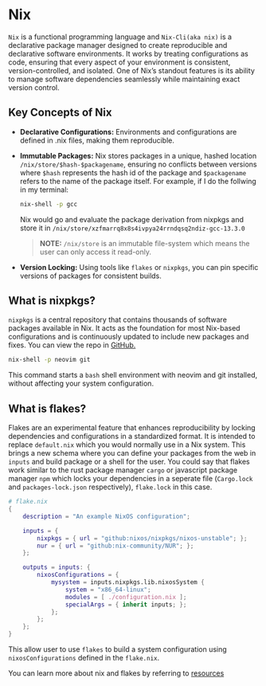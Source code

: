 # Nix
`Nix` is a functional programming language and `Nix-Cli(aka nix)` is a declarative package manager designed to create reproducible and declarative software environments. It works by treating configurations as code, ensuring that every aspect of your environment is consistent, version-controlled, and isolated. One of Nix’s standout features is its ability to manage software dependencies seamlessly while maintaining exact version control.

## Key Concepts of Nix

- **Declarative Configurations:** Environments and configurations are defined in .nix files, making them reproducible.

- **Immutable Packages:** Nix stores packages in a unique, hashed location `/nix/store/$hash-$packagename`, ensuring no conflicts between versions where `$hash` represents the hash id of the package and `$packagename` refers to the name of the package itself. For example, if I do the follwing in my terminal:
    ```bash
    nix-shell -p gcc
    ```
    Nix would go and evaluate the package derivation from nixpkgs and store it in `/nix/store/xzfmarrq8x8s4ivpya24rrndqsq2ndiz-gcc-13.3.0`
    > __NOTE:__ `/nix/store` is an immutable file-system which means the user can only access it read-only.

- **Version Locking:** Using tools like `flakes` or `nixpkgs`, you can pin specific versions of packages for consistent builds.

## What is nixpkgs?
`nixpkgs` is a central repository that contains thousands of software packages available in Nix. It acts as the foundation for most Nix-based configurations and is continuously updated to include new packages and fixes. You can view the repo in [GitHub.](https://github.com/NixOS/nixpkgs)

```bash
nix-shell -p neovim git
```
This command starts a `bash` shell environment with neovim and git installed, without affecting your system configuration.

## What is flakes?
Flakes are an experimental feature that enhances reproducibility by locking dependencies and configurations in a standardized format. It is intended to replace `default.nix` which you would normally use in a Nix system. This brings a new schema where you can define your packages from the web in `inputs` and build package or a shell for the user. You could say that flakes work similar to the rust package manager `cargo` or javascript package manager `npm` which locks your dependencies in a seperate file (`Cargo.lock` and `packages-lock.json` respectively), `flake.lock` in this case.

```nix
# flake.nix
{
    description = "An example NixOS configuration";

    inputs = {
        nixpkgs = { url = "github:nixos/nixpkgs/nixos-unstable"; };
        nur = { url = "github:nix-community/NUR"; };
    };

    outputs = inputs: {
        nixosConfigurations = {
            mysystem = inputs.nixpkgs.lib.nixosSystem {
                system = "x86_64-linux";
                modules = [ ./configuration.nix ];
                specialArgs = { inherit inputs; };
            };
        };
    };
}
```

This allow user to use `flakes` to build a system configuration using `nixosConfigurations` defined in the `flake.nix`.

You can learn more about nix and flakes by referring to [resources](./references.md#nix)
